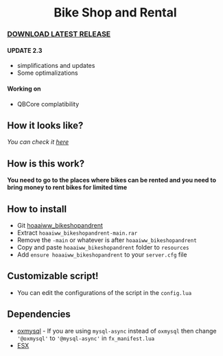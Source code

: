 <h1 align='center'>Bike Shop and Rental</a></h1>

### [DOWNLOAD LATEST RELEASE](https://github.com/hoaaiww/hoaaiww_bikeshopandrent/releases/latest)

#### UPDATE 2.3
* simplifications and updates
* Some optimalizations

#### Working on
* QBCore complatibility

## How it looks like?
*You can check it [here](https://forum.cfx.re/t/release-arp-bike-rental-advanced-fivem-bike-rental/4767386)*
## How is this work?

**You need to go to the places where bikes can be rented and you need to bring money to rent bikes for limited time**

## How to install

* Git [hoaaiww_bikeshopandrent](https://github.com/hoaaiww/hoaaiww_bikeshopandrent/releases)
* Extract ```hoaaiww_bikeshopandrent-main.rar```
* Remove  the ```-main``` or whatever is after ```hoaaiww_bikeshopandrent```
* Copy and paste ```hoaaiww_bikeshopandrent``` folder to ```resources```
* Add ```ensure hoaaiww_bikeshopandrent``` to your ```server.cfg``` file

## Customizable script!

* You can edit the configurations of the script in the ```config.lua```

## Dependencies

* [oxmysql](https://github.com/overextended/oxmysql) - If you are using `mysql-async` instead of `oxmysql` then change ```'@oxmysql'``` to ```'@mysql-async'``` in `fx_manifest.lua`
* [ESX](https://github.com/esx-framework/esx-legacy.git)

